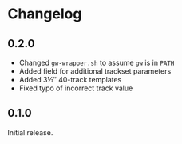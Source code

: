 Changelog
=========

0.2.0
-----

* Changed `gw-wrapper.sh` to assume `gw` is in `PATH`
* Added field for additional trackset parameters
* Added 3½″ 40-track templates
* Fixed typo of incorrect track value

0.1.0
-----

Initial release.
